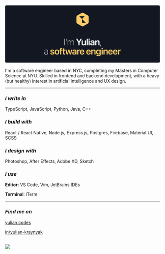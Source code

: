 [![Hello, I'm Yulian](/assets/images/header.png)](https://yulian.codes)

<!-- <span style="padding-left: 7px;"></span> -->

I'm a software engineer based in NYC, completing my Masters in Computer Science at NYU. Skilled in frontend and backend development, with a heavy (but healthy) interest in artificial intelligence and UX design.

---

### _I write in_

TypeScript, JavaScript, Python, Java, C++

### _I build with_

React / React Native, Node.js, Express.js, Postgres, Firebase, Material UI, SCSS

### _I design with_

Photoshop, After Effects, Adobe XD, Sketch

### _I use_

**Editor**: VS Code, Vim, JetBrains IDEs

**Terminal**: iTerm

---

### _Find me on_

[yulian.codes](https://yulian.codes)

[in/yulian-kraynyak](https://www.linkedin.com/in/yulian-kraynyak)

<br/>

<a href="#">
<img src="https://komarev.com/ghpvc/?username=ykray&color=0e1116&style=for-the-badge"/>
</a>

<!--
**ykray/ykray** is a ✨ _special_ ✨ repository because its `README.md` (this file) appears on your GitHub profile.

Here are some ideas to get you started:

- 🔭 I’m currently working on ...
- 🌱 I’m currently learning ...
- 👯 I’m looking to collaborate on ...
- 🤔 I’m looking for help with ...
- 💬 Ask me about ...
- 📫 How to reach me: ...
- 😄 Pronouns: ...
- ⚡ Fun fact: ...
-->
